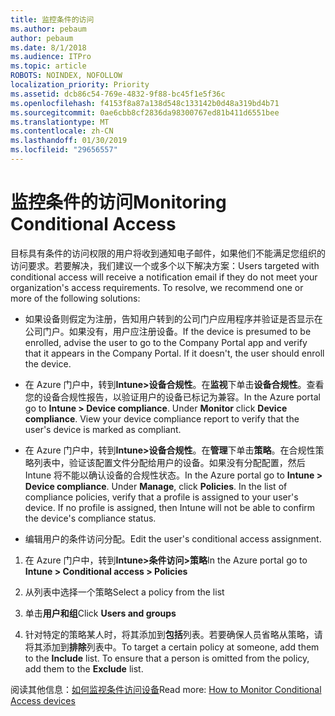 ```yaml
---
title: 监控条件的访问
ms.author: pebaum
author: pebaum
ms.date: 8/1/2018
ms.audience: ITPro
ms.topic: article
ROBOTS: NOINDEX, NOFOLLOW
localization_priority: Priority
ms.assetid: dcb86c54-769e-4832-9f88-bc45f1e5f36c
ms.openlocfilehash: f4153f8a87a138d548c133142b0d48a319bd4b71
ms.sourcegitcommit: 0ae6cbb8cf2836da98300767ed81b411d6551bee
ms.translationtype: MT
ms.contentlocale: zh-CN
ms.lasthandoff: 01/30/2019
ms.locfileid: "29656557"
---
```

# <a name="monitoring-conditional-access"></a><span data-ttu-id="cf65b-102">监控条件的访问</span><span class="sxs-lookup"><span data-stu-id="cf65b-102">Monitoring Conditional Access</span></span>

<span data-ttu-id="cf65b-p101">目标具有条件的访问权限的用户将收到通知电子邮件，如果他们不能满足您组织的访问要求。若要解决，我们建议一个或多个以下解决方案：</span><span class="sxs-lookup"><span data-stu-id="cf65b-p101">Users targeted with conditional access will receive a notification email if they do not meet your organization's access requirements. To resolve, we recommend one or more of the following solutions:</span></span>
  
- <span data-ttu-id="cf65b-p102">如果设备则假定为注册，告知用户转到的公司门户应用程序并验证是否显示在公司门户。如果没有，用户应注册设备。</span><span class="sxs-lookup"><span data-stu-id="cf65b-p102">If the device is presumed to be enrolled, advise the user to go to the Company Portal app and verify that it appears in the Company Portal. If it doesn't, the user should enroll the device.</span></span>
    
- <span data-ttu-id="cf65b-p103">在 Azure 门户中，转到**Intune\>设备合规性**。在**监视**下单击**设备合规性**。查看您的设备合规性报告，以验证用户的设备已标记为兼容。</span><span class="sxs-lookup"><span data-stu-id="cf65b-p103">In the Azure portal go to **Intune \> Device compliance**. Under **Monitor** click **Device compliance**. View your device compliance report to verify that the user's device is marked as compliant.</span></span> 
    
- <span data-ttu-id="cf65b-p104">在 Azure 门户中，转到**Intune\>设备合规性**。在**管理**下单击**策略**。在合规性策略列表中，验证该配置文件分配给用户的设备。如果没有分配配置，然后 Intune 将不能以确认设备的合规性状态。</span><span class="sxs-lookup"><span data-stu-id="cf65b-p104">In the Azure portal go to **Intune \> Device compliance**. Under **Manage**, click **Policies**. In the list of compliance policies, verify that a profile is assigned to your user's device. If no profile is assigned, then Intune will not be able to confirm the device's compliance status.</span></span> 
    
- <span data-ttu-id="cf65b-114">编辑用户的条件访问分配。</span><span class="sxs-lookup"><span data-stu-id="cf65b-114">Edit the user's conditional access assignment.</span></span>
    
1. <span data-ttu-id="cf65b-115">在 Azure 门户中，转到**Intune\>条件访问\>策略**</span><span class="sxs-lookup"><span data-stu-id="cf65b-115">In the Azure portal go to **Intune \> Conditional access \> Policies**</span></span>
    
2. <span data-ttu-id="cf65b-116">从列表中选择一个策略</span><span class="sxs-lookup"><span data-stu-id="cf65b-116">Select a policy from the list</span></span>
    
3. <span data-ttu-id="cf65b-117">单击**用户和组**</span><span class="sxs-lookup"><span data-stu-id="cf65b-117">Click **Users and groups**</span></span>
    
4. <span data-ttu-id="cf65b-p105">针对特定的策略某人时，将其添加到**包括**列表。若要确保人员省略从策略，请将其添加到**排除**列表中。</span><span class="sxs-lookup"><span data-stu-id="cf65b-p105">To target a certain policy at someone, add them to the **Include** list. To ensure that a person is omitted from the policy, add them to the **Exclude** list.</span></span> 
    
<span data-ttu-id="cf65b-120">阅读其他信息：[如何监视条件访问设备](https://docs.microsoft.com/intune/conditional-access-exchange-monitor)</span><span class="sxs-lookup"><span data-stu-id="cf65b-120">Read more: [How to Monitor Conditional Access devices](https://docs.microsoft.com/intune/conditional-access-exchange-monitor)</span></span>
  

